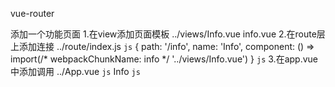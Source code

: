 vue-router

添加一个功能页面
1.在view添加页面模板
../views/Info.vue
info.vue
2.在route层上添加连接
../route/index.js
```js```
{
    path: '/info',
    name: 'Info',
    component: () => import(/* webpackChunkName: info */ '../views/Info.vue')
}
```js```
3.在app.vue中添加调用
../App.vue
```js```
   <router-link to="/info">Info</router-link>
    </div>
    <router-view />
```js```